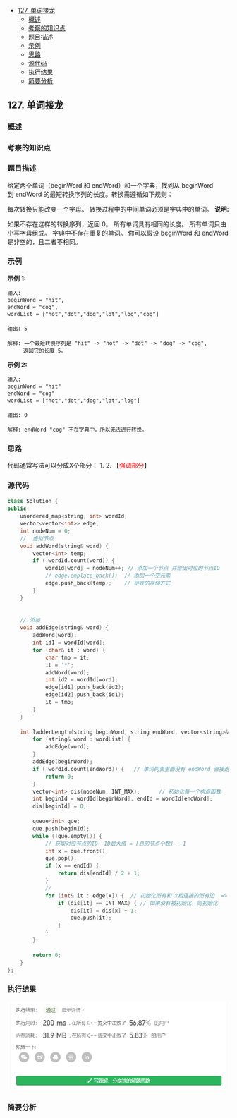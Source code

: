 <!-- TOC -->

- [127. 单词接龙](#127-单词接龙)
  - [概述](#概述)
  - [考察的知识点](#考察的知识点)
  - [题目描述](#题目描述)
  - [示例](#示例)
  - [思路](#思路)
  - [源代码](#源代码)
  - [执行结果](#执行结果)
  - [简要分析](#简要分析)

<!-- /TOC -->
## 127. 单词接龙

### 概述

### 考察的知识点


### 题目描述
给定两个单词（beginWord 和 endWord）和一个字典，找到从 beginWord 到 endWord 的最短转换序列的长度。转换需遵循如下规则：

每次转换只能改变一个字母。
转换过程中的中间单词必须是字典中的单词。
**说明:**

如果不存在这样的转换序列，返回 0。
所有单词具有相同的长度。
所有单词只由小写字母组成。
字典中不存在重复的单词。
你可以假设 beginWord 和 endWord 是非空的，且二者不相同。

### 示例
**示例 1:**
```
输入:
beginWord = "hit",
endWord = "cog",
wordList = ["hot","dot","dog","lot","log","cog"]

输出: 5

解释: 一个最短转换序列是 "hit" -> "hot" -> "dot" -> "dog" -> "cog",
     返回它的长度 5。

```     
**示例 2:**
```
输入:
beginWord = "hit"
endWord = "cog"
wordList = ["hot","dot","dog","lot","log"]

输出: 0

解释: endWord "cog" 不在字典中，所以无法进行转换。
```

<!-- -->
### 思路
代码通常写法可以分成X个部分：
    1. 
    2. 
【<font color = red>强调部分</font>】
### 源代码
```C++
class Solution {
public:
    unordered_map<string, int> wordId;
    vector<vector<int>> edge;
    int nodeNum = 0;
    //  虚拟节点
    void addWord(string& word) {
        vector<int> temp;
        if (!wordId.count(word)) {
            wordId[word] = nodeNum++; // 添加一个节点 并给出对应的节点ID
            // edge.emplace_back();  // 添加一个空元素
            edge.push_back(temp);    // 链表的存储方式
        }
    }


    // 添加
    void addEdge(string& word) {
        addWord(word);
        int id1 = wordId[word];
        for (char& it : word) {
            char tmp = it;
            it = '*';
            addWord(word);
            int id2 = wordId[word];
            edge[id1].push_back(id2);
            edge[id2].push_back(id1);
            it = tmp;
        }
    }

    int ladderLength(string beginWord, string endWord, vector<string>& wordList) {
        for (string& word : wordList) {
            addEdge(word);
        }
        addEdge(beginWord);
        if (!wordId.count(endWord)) {   // 单词列表里面没有 endWord 直接返回0
            return 0;
        }
        vector<int> dis(nodeNum, INT_MAX);      // 初始化每一个构造函数 
        int beginId = wordId[beginWord], endId = wordId[endWord];
        dis[beginId] = 0;

        queue<int> que;
        que.push(beginId);
        while (!que.empty()) {
            // 获取对应节点的ID  ID最大值 = [总的节点个数] - 1
            int x = que.front();  
            que.pop();
            if (x == endId) {
                return dis[endId] / 2 + 1;
            }
            // 
            for (int& it : edge[x]) {  // 初始化所有和 x相连接的所有边  => 广度优先遍历
                if (dis[it] == INT_MAX) { // 如果没有被初始化，则初始化
                    dis[it] = dis[x] + 1;
                    que.push(it);
                }
            }
        }

        return 0;
    }
};
```
### 执行结果
![](./images/127%20result_ladderLength.png)
###  简要分析
